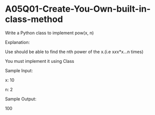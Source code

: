 # A05Q01-Create-You-Own-built-in-class-method

Write a Python class to implement pow(x, n)

Explanation:

Use should be able to find the nth power of the x.(i.e x*x*x*x...n times)

You must implement it using Class

Sample Input:

x: 10

n: 2

Sample Output:

100
